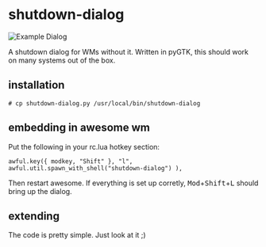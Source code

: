 # shutdown-dialog

![Example Dialog](http://i.imgur.com/iqAyyAD.png)

A shutdown dialog for WMs without it. Written in pyGTK, this should work on many systems out of the box. 

## installation

`# cp shutdown-dialog.py /usr/local/bin/shutdown-dialog`

## embedding in awesome wm

Put the following in your rc.lua hotkey section:

`awful.key({ modkey, "Shift" }, "l", awful.util.spawn_with_shell("shutdown-dialog") ),`

Then restart awesome. If everything is set up corretly, <kbd>Mod</kbd>+<kbd>Shift</kbd>+<kbd>L</kbd> should bring up the dialog.

## extending

The code is pretty simple. Just look at it ;)
